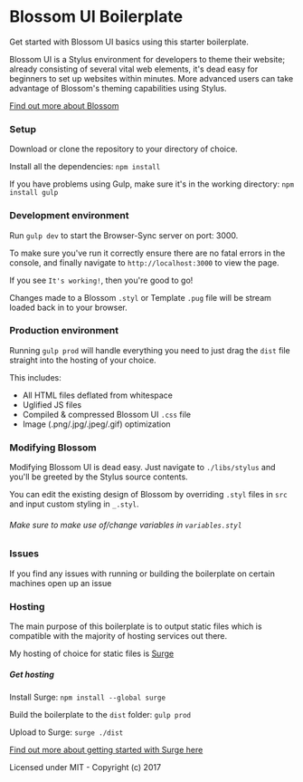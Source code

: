 # Blossom UI Boilerplate
Get started with Blossom UI basics using this starter boilerplate.

Blossom UI is a Stylus environment for developers to theme their website; already consisting of several vital web elements, it's dead easy for beginners to set up websites within minutes. More advanced users can take advantage of Blossom's theming capabilities using Stylus.

[Find out more about Blossom](http://getblossom.io/ "Blossom UI")

### Setup
Download or clone the repository to your directory of choice.

Install all the dependencies: `npm install`

If you have problems using Gulp, make sure it's in the working directory: `npm install gulp`

### Development environment
Run `gulp dev` to start the Browser-Sync server on port: 3000.

To make sure you've run it correctly ensure there are no fatal errors in the console, and finally navigate to `http://localhost:3000` to view the page.

If you see `It's working!`, then you're good to go!

Changes made to a Blossom `.styl` or Template `.pug` file will be stream loaded back in to your browser.

### Production environment
Running `gulp prod` will handle everything you need to just drag the `dist` file straight into the hosting of your choice.

This includes:
- All HTML files deflated from whitespace
- Uglified JS files
- Compiled & compressed Blossom UI `.css` file
- Image (.png/.jpg/.jpeg/.gif) optimization

### Modifying Blossom
Modifying Blossom UI is dead easy. Just navigate to `./libs/stylus` and you'll be greeted by the Stylus source contents.

You can edit the existing design of Blossom by overriding `.styl` files in `src` and input custom styling in `_.styl`.

###### Make sure to make use of/change variables in `variables.styl`

### Issues
If you find any issues with running or building the boilerplate on certain machines open up an issue

### Hosting
The main purpose of this boilerplate is to output static files which is compatible with the majority of hosting services out there.

My hosting of choice for static files is [Surge](http://surge.sh)

##### Get hosting

Install Surge: `npm install --global surge`

Build the boilerplate to the `dist` folder: `gulp prod`

Upload to Surge: `surge ./dist`

[Find out more about getting started with Surge here](http://surge.sh/help/getting-started-with-surge)

Licensed under MIT - Copyright (c) 2017
